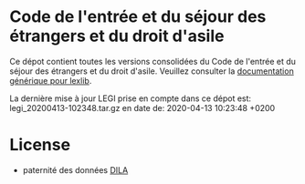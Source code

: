 # Code de l'entrée et du séjour des étrangers et du droit d'asile

Ce dépot contient toutes les versions consolidées du Code de l'entrée et du séjour des étrangers et du droit d'asile. Veuillez consulter la [documentation générique pour lexlib](https://github.com/lexlib/documentation/wiki).

La dernière mise à jour LEGI prise en compte dans ce dépot est: legi_20200413-102348.tar.gz en date de: 2020-04-13 10:23:48 +0200

# License
- paternité des données [DILA](https://www.data.gouv.fr/en/datasets/legi-codes-lois-et-reglements-consolides/)


